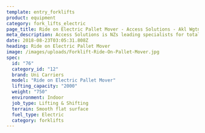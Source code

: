 ```yaml
---
template: entry_forklifts
product: equipment
category: fork_lifts_electric
page_title: Ride on Electric Pallet Mover - Access Solutions - Akl Wgtn Chch, NZ
meta_description: Access Solutions is NZs leading specialists for total access solution equipment. 100% NZ owned & operated. Read about us - Make an enquiry today
date: 2018-08-23T03:05:31.808Z
heading: Ride on Electric Pallet Mover
image: /images/uploads/Forklift-Ride-On-Pallet-Mover.jpg
spec:
  id: "76"
  category_id: "12"
  brand: Uni Carriers
  model: "Ride on Electric Pallet Mover"
  lifting_capacity: "2000"
  weight: "750"
  environment: Indoor
  job_type: Lifting & Shifting
  terrain: Smooth flat surface
  fuel_type: Electric
  category: forklifts
---
```

